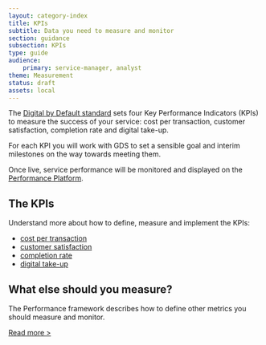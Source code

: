 ```yaml
---
layout: category-index
title: KPIs
subtitle: Data you need to measure and monitor
section: guidance
subsection: KPIs
type: guide
audience: 
    primary: service-manager, analyst
theme: Measurement
status: draft
assets: local
---
```


The [Digital by Default standard](digital-by-default.html) sets four Key Performance Indicators (KPIs) to measure the success of your service: cost per transaction, customer satisfaction, completion rate and digital take-up.

For each KPI you will work with GDS to set a sensible goal and interim milestones on the way towards meeting them. 

Once live, service performance will be monitored and displayed on the [Performance Platform](https://www.gov.uk/performance).

## The KPIs
Understand more about how to define, measure and implement the KPIs:

* [cost per transaction](costpertransaction.html)
* [customer satisfaction](customersatisfaction.html)
* [completion rate](completionrate.html)
* [digital take-up](digital-takeup.html)

## What else should you measure?
The Performance framework describes how to define other metrics you should measure and monitor.

[Read more >](performanceframework.html)